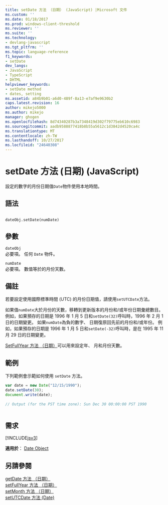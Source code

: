 ```yaml
---
title: setDate 方法 （日期） (JavaScript) |Microsoft 文件
ms.custom: ''
ms.date: 01/18/2017
ms.prod: windows-client-threshold
ms.reviewer: ''
ms.suite: ''
ms.technology:
- devlang-javascript
ms.tgt_pltfrm: ''
ms.topic: language-reference
f1_keywords:
- setDate
dev_langs:
- JavaScript
- TypeScript
- DHTML
helpviewer_keywords:
- setDate method
- dates, setting
ms.assetid: a84b9b01-a6d0-489f-8a13-e7af9e9630b2
caps.latest.revision: 16
author: mikejo5000
ms.author: mikejo
manager: ghogen
ms.openlocfilehash: 8d74340287b3a7348419d302f79775eb610c6983
ms.sourcegitcommit: aadb9588877418b8b55a5612c1d3842d4520ca4c
ms.translationtype: MT
ms.contentlocale: zh-TW
ms.lasthandoff: 10/27/2017
ms.locfileid: "24640308"
---
```

# <a name="setdate-method-date-javascript"></a>setDate 方法 (日期) (JavaScript)
設定的數字的月份日期值`Date`物件使用本地時間。  
  
## <a name="syntax"></a>語法  
  
```  
  
dateObj.setDate(numDate)   
```  
  
## <a name="parameters"></a>參數  
 `dateObj`  
 必要項。 任何 `Date` 物件。  
  
 `numDate`  
 必要項。 數值等於的月份天數。  
  
## <a name="remarks"></a>備註  
 若要設定使用國際標準時間 (UTC) 的月份日期值，請使用`setUTCDate`方法。  
  
 如果值`numDate`大於月份的天數，移轉到更新版本的月份和/或年份日期彙總數目。 例如，如果預存的日期是 1996 年 1 月 5 日和`setDate(32)`呼叫時，1996 年 2 月 1 日的日期變更。 如果`numDate`為負的數字、 日期復原回先前的月份和/或年份。 例如，如果預存的日期是 1996 年 1 月 5 日和`setDate(-32)`呼叫時，是在 1995 年 11 月 29 日的日期變更。  
  
 [SetFullYear 方法 （日期）](../../javascript/reference/setfullyear-method-date-javascript.md)可以用來設定年、 月和月份天數。  
  
## <a name="example"></a>範例  
 下列範例會示範如何使用 `setDate` 方法。  
  
```JavaScript  
var date = new Date("12/15/1990");  
date.setDate(30);  
document.write(date);  
  
// Output (for the PST time zone): Sun Dec 30 00:00:00 PST 1990  
  
```  
  
## <a name="requirements"></a>需求  
 [!INCLUDE[jsv3](../../javascript/reference/includes/jsv3-md.md)]  
  
 **適用於**： [Date Object](../../javascript/reference/date-object-javascript.md)  
  
## <a name="see-also"></a>另請參閱  
 [getDate 方法 （日期）](../../javascript/reference/getdate-method-date-javascript.md)   
 [setFullYear 方法 （日期）](../../javascript/reference/setfullyear-method-date-javascript.md)   
 [setMonth 方法 （日期）](../../javascript/reference/setmonth-method-date-javascript.md)   
 [setUTCDate 方法 (Date)](../../javascript/reference/setutcdate-method-date-javascript.md)